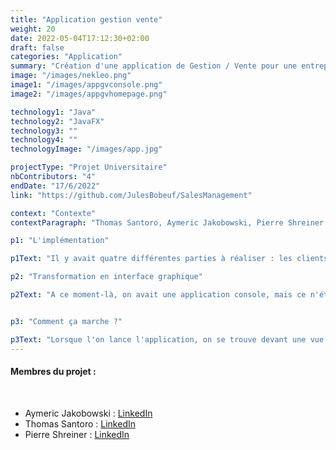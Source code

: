 ```yaml
---
title: "Application gestion vente"
weight: 20
date: 2022-05-04T17:12:30+02:00
draft: false
categories: "Application"
summary: "Création d'une application de Gestion / Vente pour une entreprise."
image: "/images/nekleo.png"
image1: "/images/appgvconsole.png"
image2: "/images/appgvhomepage.png"

technology1: "Java"
technology2: "JavaFX"
technology3: ""
technology4: ""
technologyImage: "/images/app.jpg"

projectType: "Projet Universitaire"
nbContributors: "4"
endDate: "17/6/2022"
link: "https://github.com/JulesBobeuf/SalesManagement"

context: "Contexte"
contextParagraph: "Thomas Santoro, Aymeric Jakobowski, Pierre Shreiner et moi-même devions coder une application de gestion/vente qui serait fonctionnelle pour une entreprise. On avait seulement 2 semaine pour le faire, et justement, beaucoup de choses devaient être faites : le programme en lui-même, la transformation en interface graphique, les tests unitaires et bien plus encore. Nous avons utilisé Java ainsi que JavaFX pour réaliser ce projet."

p1: "L'implémentation"

p1Text: "Il y avait quatre différentes parties à réaliser : les clients, les articles et les stocks. Enfin, il fallait programmer des listes de ces objets pour le panier par exemple. J'ai principalement travaillé sur les 3 dernières parties avec Pierre Shreiner. Thomas Santoro et Aymeric Jakobowski ont, quant à eux, travaillé sur les clients ainsi que la partie management du projet."

p2: "Transformation en interface graphique"

p2Text: "A ce moment-là, on avait une application console, mais ce n'était pas très adapté aux utilisateurs. On a logiquement dû la transformer en ajoutant une interface graphique. Il y avait donc différentes vues qui étaient toutes reliées entre elles. Avec l'aide de boutons, de listboxs, et autres, nous avons réussi à afficher toutes les données et fonctionnalités nécessaires à l'utilisateur."


p3: "Comment ça marche ?"

p3Text: "Lorsque l'on lance l'application, on se trouve devant une vue qui va nous laisser choisir dans quelles sous parties nous voulons aller : clients, stocks... Après ça, on va avoir une autre liste de menu qui va s'ouvrir et nous laisser choisir si on veut accéder aux données actuelles ou si on veut les modifier, en ajouter ou supprimant des objets par exemple. On pouvait aussi choisir comment trier les objets. Au final, c'était une appli très compliquée, surtout pour des premières années, mais on a réussi et c'est le principal."
---
```


#### Membres du projet :
&nbsp;
- Aymeric Jakobowski : [LinkedIn](https://www.linkedin.com/in/aymeric-jakobowski/)
- Thomas Santoro : [LinkedIn](https://www.linkedin.com/in/thomas-santoro/)
- Pierre Shreiner : [LinkedIn](https://www.linkedin.com/in/pierre-schreiner/)

